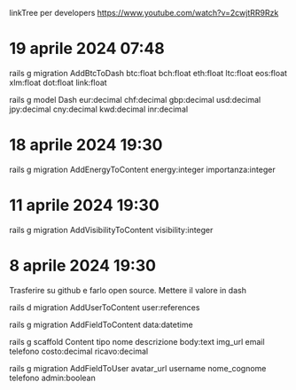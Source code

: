 

linkTree per developers https://www.youtube.com/watch?v=2cwjtRR9Rzk 




# 19 aprile 2024 07:48

rails g migration AddBtcToDash btc:float bch:float eth:float ltc:float eos:float xlm:float dot:float link:float 

rails g model Dash eur:decimal chf:decimal gbp:decimal  usd:decimal jpy:decimal cny:decimal kwd:decimal inr:decimal 



# 18 aprile 2024 19:30


rails g migration AddEnergyToContent energy:integer importanza:integer

# 11 aprile 2024 19:30

rails g migration AddVisibilityToContent visibility:integer



# 8 aprile 2024 19:30

Trasferire su github e farlo open source. Mettere il valore in dash 

rails d migration AddUserToContent user:references



rails g migration AddFieldToContent data:datetime

rails g scaffold Content tipo nome descrizione body:text img_url email telefono costo:decimal ricavo:decimal 



rails g migration AddFieldToUser avatar_url username nome_cognome telefono admin:boolean